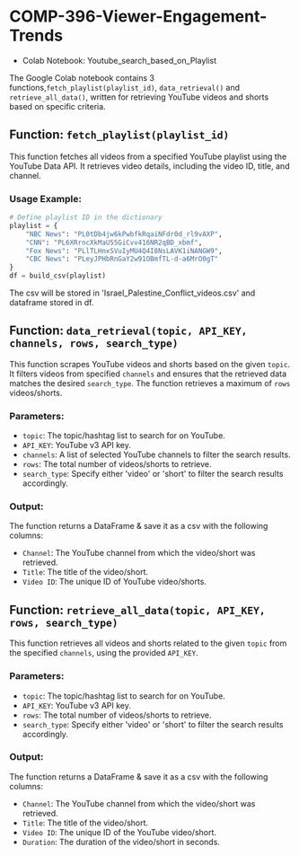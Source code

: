 # COMP-396-Viewer-Engagement-Trends

- Colab Notebook: Youtube_search_based_on_Playlist

The Google Colab notebook contains 3 functions,`fetch_playlist(playlist_id)`, `data_retrieval()` and `retrieve_all_data()`, written for retrieving YouTube videos and shorts based on specific criteria. 

## Function: `fetch_playlist(playlist_id)`

This function fetches all videos from a specified YouTube playlist using the YouTube Data API. It retrieves video details, including the video ID, title, and channel.

### Usage Example:

```python
# Define playlist ID in the dictionary
playlist = {
    "NBC News": "PL0tDb4jw6kPwbfkRqaiNFdr0d_rl9vAXP",
    "CNN": "PL6XRrncXkMaU55GiCvv416NR2qBD_xbmf",
    "Fox News": "PLlTLHnxSVuIyMU4Q4I8NsLAVK1iNANGW9",
    "CBC News": "PLeyJPHbRnGaY2w91OBmfTL-d-a6MrO0gT"
}
df = build_csv(playlist)
```
The csv will be stored in 'Israel_Palestine_Conflict_videos.csv' and dataframe stored in df.

## Function: `data_retrieval(topic, API_KEY, channels, rows, search_type)`

This function scrapes YouTube videos and shorts based on the given `topic`. It filters videos from specified `channels` and ensures that the retrieved data matches the desired `search_type`. The function retrieves a maximum of `rows` videos/shorts.

### Parameters:

- `topic`: The topic/hashtag list to search for on YouTube.
- `API_KEY`: YouTube v3 API key.
- `channels`: A list of selected YouTube channels to filter the search results.
- `rows`: The total number of videos/shorts to retrieve.
- `search_type`: Specify either 'video' or 'short' to filter the search results accordingly.

### Output:

The function returns a DataFrame & save it as a csv with the following columns:
- `Channel`: The YouTube channel from which the video/short was retrieved.
- `Title`: The title of the video/short.
- `Video ID`: The unique ID of YouTube video/shorts.

## Function: `retrieve_all_data(topic, API_KEY, rows, search_type)`

This function retrieves all videos and shorts related to the given `topic` from the specified `channels`, using the provided `API_KEY`. 

### Parameters:

- `topic`: The topic/hashtag list to search for on YouTube.
- `API_KEY`: YouTube v3 API key.
- `rows`: The total number of videos/shorts to retrieve.
- `search_type`: Specify either 'video' or 'short' to filter the search results accordingly.

### Output:

The function returns a DataFrame & save it as a csv with the following columns:
- `Channel`: The YouTube channel from which the video/short was retrieved.
- `Title`: The title of the video/short.
- `Video ID`: The unique ID of the YouTube video/short.
- `Duration`: The duration of the video/short in seconds.
